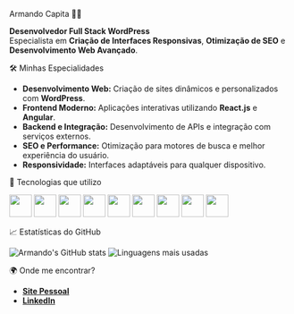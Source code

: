  Armando Capita 👨‍💻

**Desenvolvedor Full Stack WordPress**  
Especialista em **Criação de Interfaces Responsivas**, **Otimização de SEO** e **Desenvolvimento Web Avançado**.


 🛠️ Minhas Especialidades

- **Desenvolvimento Web:** Criação de sites dinâmicos e personalizados com **WordPress**.
- **Frontend Moderno:** Aplicações interativas utilizando **React.js** e **Angular**.
- **Backend e Integração:** Desenvolvimento de APIs e integração com serviços externos.
- **SEO e Performance:** Otimização para motores de busca e melhor experiência do usuário.
- **Responsividade:** Interfaces adaptáveis para qualquer dispositivo.


🌟 Tecnologias que utilizo

<div>
<img src="https://cdn.jsdelivr.net/gh/devicons/devicon/icons/javascript/javascript-original.svg" width="40px"/>
<img src="https://cdn.jsdelivr.net/gh/devicons/devicon/icons/typescript/typescript-original.svg" width="40px"/>
<img src="https://cdn.jsdelivr.net/gh/devicons/devicon/icons/html5/html5-original.svg" width="40px"/>
<img src="https://cdn.jsdelivr.net/gh/devicons/devicon/icons/css3/css3-original.svg" width="40px"/>
<img src="https://cdn.jsdelivr.net/gh/devicons/devicon/icons/react/react-original.svg" width="40px"/>
<img src="https://cdn.jsdelivr.net/gh/devicons/devicon/icons/nodejs/nodejs-original.svg" width="40px"/>
<img src="https://cdn.jsdelivr.net/gh/devicons/devicon/icons/sqlite/sqlite-original.svg" width="40px"/>
<img src="https://cdn.jsdelivr.net/gh/devicons/devicon/icons/wordpress/wordpress-original.svg" width="40px"/>
<img src="https://cdn.jsdelivr.net/gh/devicons/devicon/icons/php/php-original.svg" width="40px"/>
</div>


 📈 Estatísticas do GitHub

![Armando's GitHub stats](https://github-readme-stats.vercel.app/api?username=Armandomateus41&show_icons=true&theme=dark)
![Linguagens mais usadas](https://github-readme-stats.vercel.app/api/top-langs/?username=Armandomateus41&layout=compact&theme=dark)


🌍 Onde me encontrar?

- [**Site Pessoal**](https://armandomateus.com)  
- [**LinkedIn**](https://www.linkedin.com/in/armando-capita)  
